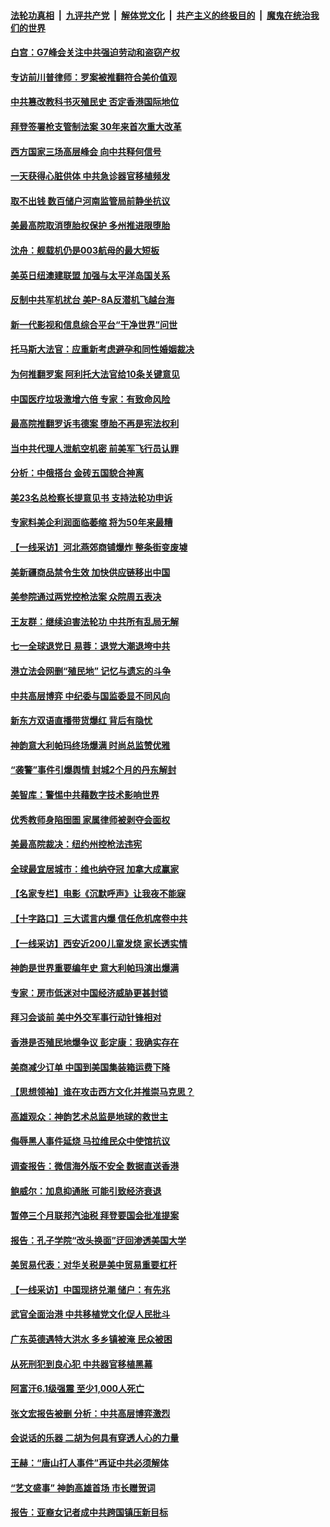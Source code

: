 ####  [法轮功真相](../../../../basic/blob/master/README.md?t=06260631) &nbsp;|&nbsp; [九评共产党](../../../../9ping.md/blob/master/README.md?t=06260631) &nbsp;|&nbsp; [解体党文化](../../../../jtdwh.md/blob/master/README.md?t=06260631)  &nbsp;|&nbsp; [共产主义的终极目的](../../../../gczydzjmd.md/blob/master/README.md?t=06260631) &nbsp;|&nbsp; [魔鬼在统治我们的世界](../../../../mgztzwmdsj.md/blob/master/README.md?t=06260631) 

#### [白宫：G7峰会关注中共强迫劳动和盗窃产权](../pages/nf4514/n13767417.md?t=06260631) 

#### [专访前川普律师：罗案被推翻符合美价值观](../pages/nf4514/n13767414.md?t=06260631) 

#### [中共篡改教科书灭殖民史 否定香港国际地位](../pages/nf4514/n13767369.md?t=06260631) 

#### [拜登签署枪支管制法案 30年来首次重大改革](../pages/nf4514/n13767358.md?t=06260631) 

#### [西方国家三场高层峰会 向中共释何信号](../pages/nf4514/n13766976.md?t=06260631) 

#### [一天获得心脏供体 中共急诊器官移植频发](../pages/nf4514/n13764689.md?t=06260631) 

#### [取不出钱 数百储户河南监管局前静坐抗议](../pages/nf4514/n13767198.md?t=06260631) 

#### [美最高院取消堕胎权保护 多州推进限堕胎](../pages/nf4514/n13766924.md?t=06260631) 

#### [沈舟：舰载机仍是003航母的最大短板](../pages/nf4514/n13767125.md?t=06260631) 

#### [美英日纽澳建联盟 加强与太平洋岛国关系](../pages/nf4514/n13767100.md?t=06260631) 

#### [反制中共军机扰台 美P-8A反潜机飞越台海](../pages/nf4514/n13766803.md?t=06260631) 

#### [新一代影视和信息综合平台“干净世界”问世](../pages/nf4514/n13766913.md?t=06260631) 

#### [托马斯大法官：应重新考虑避孕和同性婚姻裁决](../pages/nf4514/n13766688.md?t=06260631) 

#### [为何推翻罗案 阿利托大法官给10条关键意见](../pages/nf4514/n13766954.md?t=06260631) 

#### [中国医疗垃圾激增六倍 专家：有致命风险](../pages/nf4514/n13766916.md?t=06260631) 

#### [最高院推翻罗诉韦德案 堕胎不再是宪法权利](../pages/nf4514/n13766867.md?t=06260631) 

#### [当中共代理人泄航空机密 前美军飞行员认罪](../pages/nf4514/n13766866.md?t=06260631) 

#### [分析：中俄搭台 金砖五国貌合神离](../pages/nf4514/n13766786.md?t=06260631) 

#### [美23名总检察长提意见书 支持法轮功申诉](../pages/nf4514/n13766596.md?t=06260631) 

#### [专家料美企利润面临萎缩 将为50年来最糟](../pages/nf4514/n13766619.md?t=06260631) 

#### [【一线采访】河北燕郊商铺爆炸 整条街变废墟](../pages/nf4514/n13766395.md?t=06260631) 

#### [美新疆商品禁令生效 加快供应链移出中国](../pages/nf4514/n13766308.md?t=06260631) 

#### [美参院通过两党控枪法案 众院周五表决](../pages/nf4514/n13766416.md?t=06260631) 

#### [王友群：继续迫害法轮功 中共所有乱局无解](../pages/nf4514/n13766412.md?t=06260631) 

#### [七一全球退党日 易蓉：退党大潮退垮中共](../pages/nf4514/n13766116.md?t=06260631) 

#### [港立法会网删“殖民地” 记忆与遗忘的斗争](../pages/nf4514/n13766371.md?t=06260631) 

#### [中共高层博弈 中纪委与国监委显不同风向](../pages/nf4514/n13766396.md?t=06260631) 

#### [新东方双语直播带货爆红 背后有隐忧](../pages/nf4514/n13766294.md?t=06260631) 

#### [神韵意大利帕玛终场爆满 时尚总监赞优雅](../pages/nf4514/n13766251.md?t=06260631) 

#### [“袭警”事件引爆舆情 封城2个月的丹东解封](../pages/nf4514/n13766113.md?t=06260631) 

#### [美智库：警惕中共藉数字技术影响世界](../pages/nf4514/n13766183.md?t=06260631) 

#### [优秀教师身陷囹圄 家属律师被剥夺会面权](../pages/nf4514/n13765832.md?t=06260631) 

#### [美最高院裁决：纽约州控枪法违宪](../pages/nf4514/n13766058.md?t=06260631) 

#### [全球最宜居城市：维也纳夺冠 加拿大成赢家](../pages/nf4514/n13765929.md?t=06260631) 

#### [【名家专栏】电影《沉默呼声》让我夜不能寐](../pages/nf4514/n13765897.md?t=06260631) 

#### [【十字路口】三大谎言内爆 信任危机席卷中共](../pages/nf4514/n13765841.md?t=06260631) 

#### [【一线采访】西安近200儿童发烧 家长透实情](../pages/nf4514/n13765561.md?t=06260631) 

#### [神韵是世界重要编年史 意大利帕玛演出爆满](../pages/nf4514/n13765442.md?t=06260631) 

#### [专家：房市低迷对中国经济威胁更甚封锁](../pages/nf4514/n13765712.md?t=06260631) 

#### [拜习会谈前 美中外交军事行动针锋相对](../pages/nf4514/n13765122.md?t=06260631) 

#### [香港是否殖民地爆争议 彭定康：我确实存在](../pages/nf4514/n13765710.md?t=06260631) 

#### [美商减少订单 中国到美国集装箱运费下降](../pages/nf4514/n13765508.md?t=06260631) 

#### [【思想领袖】谁在攻击西方文化并推崇马克思？](../pages/nf4514/n13740086.md?t=06260631) 

#### [高雄观众：神韵艺术总监是地球的救世主](../pages/nf4514/n13765433.md?t=06260631) 

#### [侮辱黑人事件延烧 马拉维民众中使馆抗议](../pages/nf4514/n13765553.md?t=06260631) 

#### [调查报告：微信海外版不安全 数据直送香港](../pages/nf4514/n13765533.md?t=06260631) 

#### [鲍威尔：加息抑通胀 可能引致经济衰退](../pages/nf4514/n13765360.md?t=06260631) 

#### [暂停三个月联邦汽油税 拜登要国会批准提案](../pages/nf4514/n13764416.md?t=06260631) 

#### [报告：孔子学院“改头换面”迂回渗透美国大学](../pages/nf4514/n13765285.md?t=06260631) 

#### [美贸易代表：对华关税是美中贸易重要杠杆](../pages/nf4514/n13765279.md?t=06260631) 

#### [【一线采访】中国现挤兑潮 储户：有先兆](../pages/nf4514/n13764350.md?t=06260631) 

#### [武官全面治港 中共移植党文化促人民批斗](../pages/nf4514/n13765259.md?t=06260631) 

#### [广东英德遇特大洪水 多乡镇被淹 民众被困](../pages/nf4514/n13765015.md?t=06260631) 

#### [从死刑犯到良心犯 中共器官移植黑幕](../pages/nf4514/n13764669.md?t=06260631) 

#### [阿富汗6.1级强震 至少1,000人死亡](../pages/nf4514/n13764950.md?t=06260631) 

#### [张文宏报告被删 分析：中共高层博弈激烈](../pages/nf4514/n13764986.md?t=06260631) 

#### [会说话的乐器 二胡为何具有穿透人心的力量](../pages/nf4514/n13751835.md?t=06260631) 

#### [王赫：“唐山打人事件”再证中共必须解体](../pages/nf4514/n13764774.md?t=06260631) 

#### [“艺文盛事” 神韵高雄首场 市长赠贺词](../pages/nf4514/n13764593.md?t=06260631) 

#### [报告：亚裔女记者成中共跨国镇压新目标](../pages/nf4514/n13764751.md?t=06260631) 

